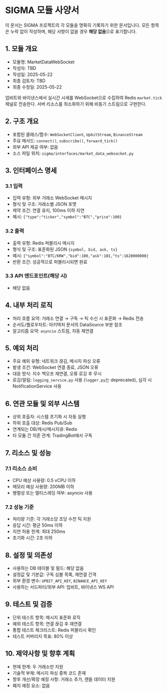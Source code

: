 # SIGMA 모듈 사양서

이 문서는 SIGMA 프로젝트의 각 모듈을 명확히 기록하기 위한 문서입니다. 모든 항목은 누락 없이 작성하며, 해당 사항이 없을 경우 **해당 없음**으로 표기합니다.

## 1. 모듈 개요
* 모듈명: MarketDataWebSocket
* 작성자: TBD
* 작성일: 2025-05-22
* 최종 검토자: TBD
* 최종 수정일: 2025-05-22

업비트와 바이낸스에서 실시간 시세를 WebSocket으로 수집하여 Redis `market.tick` 채널로 전송한다. 서버 리소스를 최소화하기 위해 비동기 스트림으로 구현한다.

## 2. 구조 개요
* 포함된 클래스/함수: `WebSocketClient`, `UpbitStream`, `BinanceStream`
* 주요 메서드: `connect()`, `subscribe()`, `forward_tick()`
* 외부 API 제공 여부: 없음
* 소스 파일 위치: `sigma/interfaces/market_data_websocket.py`

## 3. 인터페이스 명세
### 3.1 입력
* 입력 유형: 외부 거래소 WebSocket 메시지
* 형식 및 구조: 거래소별 JSON 포맷
* 제약 조건: 연결 유지, 100ms 이하 지연
* 예시: `{"type":"ticker","symbol":"BTC","price":100}`

### 3.2 출력
* 출력 유형: Redis 퍼블리시 메시지
* 형식 및 구조: 표준화된 JSON `{symbol, bid, ask, ts}`
* 예시: `{"symbol":"BTC/KRW","bid":100,"ask":101,"ts":1620000000}`
* 반환 조건: 성공적으로 퍼블리시되면 완료

### 3.3 API 엔드포인트(해당 시)
* 해당 없음

## 4. 내부 처리 로직
* 처리 흐름 요약: 거래소 연결 → 구독 → 틱 수신 시 표준화 → Redis 전송
* 순서도/플로우차트: 아키텍처 문서의 DataSource 부분 참조
* 알고리즘 요약: `asyncio` 스트림, 자동 재연결

## 5. 예외 처리
* 주요 예외 유형: 네트워크 끊김, 메시지 파싱 오류
* 발생 조건: WebSocket 연결 종료, JSON 오류
* 대응 방식: 지수 백오프 재연결, 오류 로깅 후 무시
* 로깅/알림: `logging_service.py` 사용 (`logger.py`는 deprecated), 심각 시 NotificationService 사용

## 6. 연관 모듈 및 외부 시스템
* 상위 호출자: 시스템 초기화 시 자동 실행
* 하위 호출 대상: Redis Pub/Sub
* 연계되는 DB/캐시/메시지큐: Redis
* 타 모듈 간 의존 관계: TradingBot에서 구독

## 7. 리소스 및 성능
### 7.1 리소스 소비
* CPU 예상 사용량: 0.5 vCPU 이하
* 메모리 예상 사용량: 200MB 이하
* 병렬성 또는 멀티스레딩 여부: asyncio 사용

### 7.2 성능 기준
* 처리량 기준: 각 거래소당 초당 수천 틱 지원
* 응답 시간: 평균 50ms 이하
* 지연 허용 한계: 최대 250ms
* 초기화 시간: 2초 이하

## 8. 설정 및 의존성
* 사용하는 DB 테이블 및 필드: 해당 없음
* 설정값 및 기본값: 구독 심볼 목록, 재연결 간격
* 외부 환경 변수: `UPBIT_API_KEY`, `BINANCE_API_KEY`
* 사용하는 서드파티/외부 API: 업비트, 바이낸스 WS API

## 9. 테스트 및 검증
* 단위 테스트 항목: 메시지 표준화 로직
* 예외 테스트 항목: 연결 끊김 후 재연결
* 통합 테스트 체크리스트: Redis 퍼블리시 확인
* 테스트 커버리지 목표: 80% 이상

## 10. 제약사항 및 향후 계획
* 현재 한계: 두 거래소만 지원
* 기술적 부채: 메시지 파싱 중복 코드 존재
* 향후 개선/확장 예정 사항: 거래소 추가, 캔들 데이터 지원
* 폐지 예정 요소: 없음
